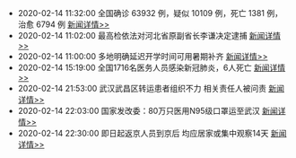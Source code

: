 
- 2020-02-14 11:32:00 全国确诊 63932 例，疑似 10109 例，死亡 1381 例，治愈 6794 例  [新闻详情>>](https://github.com/AlbertGithubHome/ChineseVictory/blob/master/PneumoniaMap/20200214113200.jpg)
- 2020-02-14 11:02:00 最高检依法对河北省原副省长李谦决定逮捕  [新闻详情>>](http://news.sina.com.cn/c/2020-02-14/doc-iimxyqvz2755967.shtml)
- 2020-02-14 11:00:00 多地明确延迟开学时间可用暑期补齐  [新闻详情>>](http://finance.sina.com.cn/roll/2020-02-14/doc-iimxyqvz2757269.shtml)
- 2020-02-14 15:19:00 全国1716名医务人员感染新冠肺炎，6人死亡  [新闻详情>>](http://finance.sina.com.cn/wm/2020-02-14/doc-iimxyqvz2829420.shtml)
- 2020-02-14 21:53:00 武汉武昌区转运患者组织不力 相关责任人被问责  [新闻详情>>](http://news.sina.com.cn/zx/2020-02-14/doc-iimxxstf1488593.shtml)
- 2020-02-14 22:03:00 国家发改委：80万只医用N95级口罩运至武汉  [新闻详情>>](http://finance.sina.com.cn/china/gncj/2020-02-14/doc-iimxyqvz2931551.shtml)
- 2020-02-14 22:30:00 即日起返京人员到京后 均应居家或集中观察14天  [新闻详情>>](https://news.sina.cn/2020-02-14/detail-iimxyqvz2937001.d.html?vt=4)